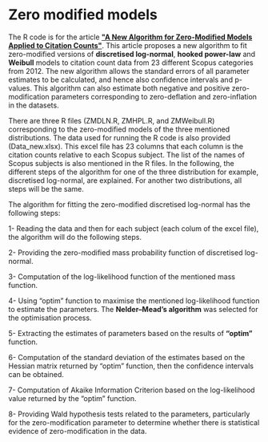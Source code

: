 # Zero modified models
The R code is for the article [**"A New Algorithm for Zero-Modified Models Applied to Citation Counts"**](https://link.springer.com/article/10.1007/s11192-020-03654-8). This article proposes a new algorithm to fit zero-modified versions of **discretised log-normal**, **hooked power-law** and **Weibull** models to citation count data from 23 different Scopus categories from 2012. The new algorithm allows the standard errors of all parameter estimates to be calculated, and hence also confidence intervals and p-values. This algorithm can also estimate both negative and positive zero-modification parameters corresponding to zero-deflation and zero-inflation in the datasets.

There are three R files (ZMDLN.R, ZMHPL.R, and ZMWeibull.R) corresponding to the zero-modified models of the three mentioned distributions. The data used for running the R code is also provided (Data_new.xlsx). This excel file has 23 columns that each column is the citation counts relative to each Scopus subject. The list of the names of Scopus subjects is also mentioned in the R files. In the following, the different steps of the algorithm for one of the three distribution for example, discretised log-normal, are explained. For another two distributions, all steps will be the same. 


The algorithm for fitting the zero-modified discretised log-normal has the following steps:

1-	Reading the data and then for each subject (each colum of the excel file), the algorithm will do the following steps.

2-	Providing the zero-modified mass probability function of discretised log-normal. 

3-	Computation of the log-likelihood function of the mentioned mass function.

4-	Using “optim” function to maximise the mentioned log-likelihood function to estimate the parameters. The **Nelder–Mead’s algorithm** was selected for the optimisation process. 

5-	Extracting the estimates of parameters based on the results of **“optim”** function.

6-	Computation of the standard deviation of the estimates based on the Hessian matrix returned by “optim” function, then the confidence intervals can be obtained.

7-	Computation of Akaike Information Criterion based on the log-likelihood value returned by the “optim” function.

8-	Providing Wald hypothesis tests related to the parameters, particularly for the zero-modification parameter to determine whether there is statistical evidence of zero-modification in the data.

